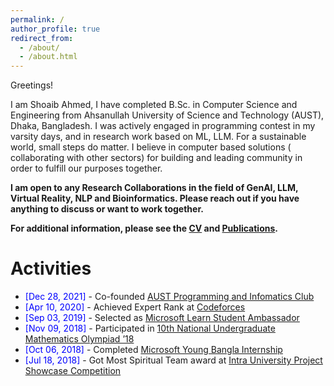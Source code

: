 ```yaml
---
permalink: /
author_profile: true
redirect_from: 
  - /about/
  - /about.html
---
```

Greetings!

I am Shoaib Ahmed, I have completed B.Sc. in Computer Science and Engineering from Ahsanullah University of Science and Technology (AUST), Dhaka, Bangladesh. I was actively engaged in programming contest in my varsity days, and in research work based on ML, LLM. For a sustainable world, small steps do matter. I believe in computer based solutions ( collaborating with other sectors) for building and leading community in order to fulfill our purposes together.

<b>I am open to any Research Collaborations in the field of GenAI, LLM, Virtual Reality, NLP and Bioinformatics. Please reach out if you have anything to discuss or want to work together.</b> <a href="ahmed.shoaib1729@gmail.com"><i class="fas fa-envelope"></i></a> <br />  

**For additional information, please see the [CV](https://edge555.github.io/cv/) and [Publications](https://edge555.github.io/publications/).**

# Activities 
* <span style="color:Blue"> [Dec 28, 2021] </span> - Co-founded [AUST Programming and Infomatics Club](https://aust.edu/austpic)
* <span style="color:Blue"> [Apr 10, 2020] </span> - Achieved Expert Rank at [Codeforces](https://codeforces.com/profile/edge555)
* <span style="color:Blue"> [Sep 03, 2019] </span> - Selected as [Microsoft Learn Student Ambassador](https://edge555.github.io/files/microsoft-learn.pdf)
* <span style="color:Blue"> [Nov 09, 2018] </span> - Participated in [10th National Undergraduate Mathematics Olympiad ’18](https://edge555.github.io/files/2018-national-math-olympiad.pdf)
* <span style="color:Blue"> [Oct 06, 2018] </span> - Completed [Microsoft Young Bangla Internship](https://edge555.github.io/files/2018-microsoft-young-bangla-internship.pdf)
* <span style="color:Blue"> [Jul 18, 2018] </span> - Got Most Spiritual Team award at [Intra University Project Showcase Competition](https://edge555.github.io/files/2018-most-spiritual-team-project-showcase.pdf)


<script type="text/javascript" src="//rf.revolvermaps.com/0/0/7.js?i=5cxsjwlbdcn&amp;m=0&amp;c=ff0000&amp;cr1=ffffff&amp;sx=0" async="async"></script>
